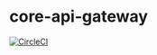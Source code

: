 # core-api-gateway

[![CircleCI](https://circleci.com/gh/evestidor/core-api-gateway/tree/master.svg?style=svg)](https://circleci.com/gh/evestidor/core-api-gateway/tree/master)
